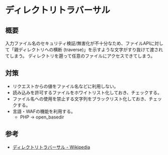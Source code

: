 # ディレクトリトラバーサル

## 概要

入力ファイル名のセキュリティ検証/無害化が不十分なため、ファイルAPIに対して「親ディレクトリへの横断 (traverse)」を示すような文字がすり抜けて渡されてしまう。
ディレクトリを遡って任意のファイルにアクセスできてしまう。

## 対策

* リクエストからの値をファイル名などに利用しない。
* 読み込みを許可するファイルをホワイトリスト化しておき、チェックする。
* ファイル名への使用を禁止する文字列をブラックリスト化しておき、チェックする。
* 言語・WAFの機能を利用する。
  * PHP → open_basedir

## 参考

* [ディレクトリトラバーサル - Wikipedia](https://ja.wikipedia.org/wiki/%E3%83%87%E3%82%A3%E3%83%AC%E3%82%AF%E3%83%88%E3%83%AA%E3%83%88%E3%83%A9%E3%83%90%E3%83%BC%E3%82%B5%E3%83%AB)
